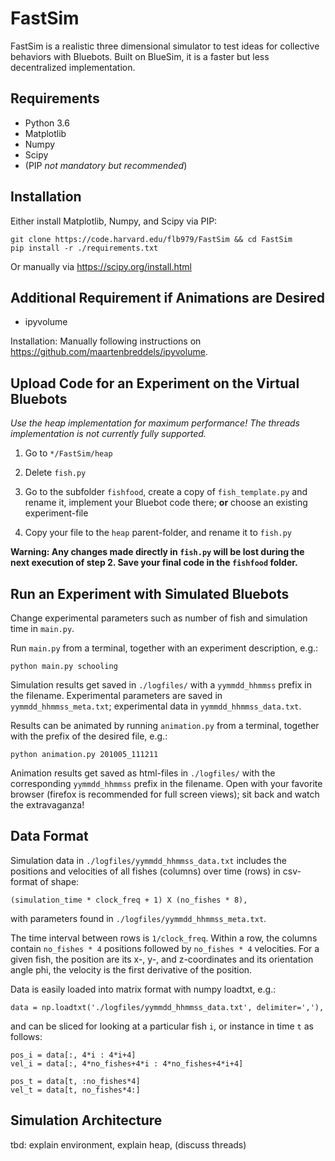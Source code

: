 # FastSim

FastSim is a realistic three dimensional simulator to test ideas for collective behaviors with Bluebots. Built on BlueSim, it is a faster but less decentralized implementation.

## Requirements

- Python 3.6
- Matplotlib
- Numpy
- Scipy
- (PIP _not mandatory but recommended_)

## Installation

Either install Matplotlib, Numpy, and Scipy via PIP:

```
git clone https://code.harvard.edu/flb979/FastSim && cd FastSim
pip install -r ./requirements.txt
```

Or manually via https://scipy.org/install.html

## Additional Requirement if Animations are Desired

- ipyvolume

Installation: Manually following instructions on https://github.com/maartenbreddels/ipyvolume.

## Upload Code for an Experiment on the Virtual Bluebots

*Use the heap implementation for maximum performance! The threads implementation is not currently fully supported.*

1. Go to `*/FastSim/heap`

2. Delete `fish.py`

3. Go to the subfolder `fishfood`, create a copy of `fish_template.py` and rename it, implement your Bluebot code there; **or** choose an existing experiment-file

4. Copy your file to the `heap` parent-folder, and rename it to `fish.py`

**Warning: Any changes made directly in `fish.py` will be lost during the next execution of step 2. Save your final code in the `fishfood` folder.**

## Run an Experiment with Simulated Bluebots

Change experimental parameters such as number of fish and simulation time in `main.py`.

Run `main.py` from a terminal, together with an experiment description, e.g.:

```
python main.py schooling
```

Simulation results get saved in `./logfiles/` with a `yymmdd_hhmmss` prefix in the filename. Experimental parameters are saved in `yymmdd_hhmmss_meta.txt`; experimental data in `yymmdd_hhmmss_data.txt`.

Results can be animated by running `animation.py` from a terminal, together with the prefix of the desired file, e.g.:

```
python animation.py 201005_111211
```

Animation results get saved as html-files in `./logfiles/` with the corresponding `yymmdd_hhmmss` prefix in the filename. Open with your favorite browser (firefox is recommended for full screen views); sit back and watch the extravaganza!

## Data Format
Simulation data in `./logfiles/yymmdd_hhmmss_data.txt` includes the positions and velocities of all fishes (columns) over time (rows) in csv-format of shape:

```
(simulation_time * clock_freq + 1) X (no_fishes * 8),
```

with parameters found in `./logfiles/yymmdd_hhmmss_meta.txt`.

The time interval between rows is `1/clock_freq`. Within a row, the columns contain `no_fishes * 4` positions followed by `no_fishes * 4` velocities. For a given fish, the position are its x-, y-, and z-coordinates and its orientation angle phi, the velocity is the first derivative of the position.

Data is easily loaded into matrix format with numpy loadtxt, e.g.:

```
data = np.loadtxt('./logfiles/yymmdd_hhmmss_data.txt', delimiter=','),
```

and can be sliced for looking at a particular fish `i`, or instance in time `t` as follows:

```
pos_i = data[:, 4*i : 4*i+4]
vel_i = data[:, 4*no_fishes+4*i : 4*no_fishes+4*i+4]

pos_t = data[t, :no_fishes*4]
vel_t = data[t, no_fishes*4:]
```

## Simulation Architecture
tbd: explain environment, explain heap, (discuss threads)
